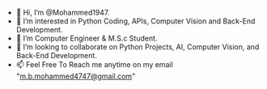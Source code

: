 - 👋 Hi, I’m @Mohammed1947.
- 👀 I’m interested in Python Coding, APIs, Computer Vision and Back-End Development.
- 🌱 I’m Computer Engineer & M.S.c Student.
- :rocket: I’m looking to collaborate on Python Projects, AI, Computer Vision, and Back-End Development.
- 📫 Feel Free To Reach me anytime on my email "m.b.mohammed4747@gmail.com"
